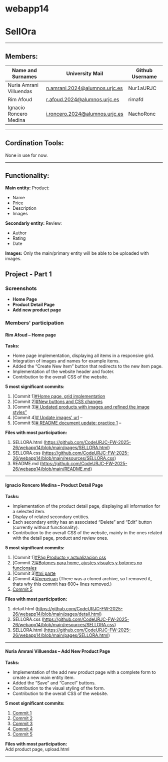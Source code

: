 # webapp14
# SellOra
--------------------------------------------------------------------------
## Members:

| Name and Surnames | University Mail | Github Username |
|-----------|-----------|-----------|
| Nuria Amrani Villuendas   | n.amrani.2024@alumnos.urjc.es   | Nur1aURJC   |
| Rim Afoud  |  r.afoud.2024@alumnos.urjc.es | rimafd  |
| Ignacio Roncero Medina   | i.roncero.2024@alumnos.urjc.es   | NachoRonc   |


--------------------------------------------------------------------------
## Cordination Tools:

None in use for now.

--------------------------------------------------------------------------
## Functionality:

**Main entity:** Product: 
- Name
- Price
- Description
- Images

**Secondariy entity:** Review:
- Author
- Rating
- Date

**Images:** Only the main/primary entity will be able to be uploaded with images.



## Project - Part 1

### Screenshots
- **Home Page**  
- **Product Detail Page**  
- **Add new product page**  

### Members' participation 

#### Rim Afoud – Home page
**Tasks:**
- Home page implementation, displaying all items in a responsive grid.
- Integration of images and names for example items.
- Added the “Create New Item” button that redirects to the new item page.
- Implementation of the website header and footer.
- Contribution to the overall CSS of the website.


**5 most significant commits:**  
1. [Commit 1][#Home page, grid implementation](https://github.com/CodeURJC-FW-2025-26/webapp14/commit/0ec0d6ee74877ff86e1ebeaa1ca917b9f72c34bf)
2. [Commit 2][#New buttons and CSS changes](https://github.com/CodeURJC-FW-2025-26/webapp14/commit/4e5bb953c539f16fab4d9e93a601e8b45c2771c9)
3. [Commit 3][# Updated products with images and refined the image styles”](https://github.com/CodeURJC-FW-2025-26/webapp14/commit/b93c104a3a8babb75bf92ec0d03eed07f3687f03)
4. [Commit 4][# Update images' url](https://github.com/CodeURJC-FW-2025-26/webapp14/commit/1c3fec25a481281ec509b20b92ba3966c1d6fdfe) –
5. [Commit 5][# README document update: practice 1](https://github.com/CodeURJC-FW-2025-26/webapp14/commit/37c8c844396f06b4df0775e356540c395754db55) – 


**Files with most participation:**  
1. SELLORA.html (https://github.com/CodeURJC-FW-2025-26/webapp14/blob/main/pages/SELLORA.html)
2. SELLORA.css (https://github.com/CodeURJC-FW-2025-26/webapp14/blob/main/resources/SELLORA.css)
3. README.md (https://github.com/CodeURJC-FW-2025-26/webapp14/blob/main/README.md)

---

#### Ignacio Roncero Medina – Product Detail Page
**Tasks:**  
- Implementation of the product detail page, displaying all information for a selected item.
- Display of related secondary entities.
- Each secondary entity has an associated “Delete” and “Edit” button (currently without functionality).
- Contribution to the overall CSS of the website, mainly in the ones related with the detail page, product and review ones.

  
**5 most significant commits:**  
1. [Commit 1][#Pág Producto y actualizacion css](https://github.com/CodeURJC-FW-2025-26/webapp14/commit/e73af418f1e26d8e75a77afdbc4a71c548b4e878)
2. [Commit 2][#Botones para home, ajustes visuales y botones no funcionales](https://github.com/CodeURJC-FW-2025-26/webapp14/commit/8040f17b267d9d6a2f501d6f1de3ca02f4576afb)
3. [Commit 3][#mi parte](https://github.com/CodeURJC-FW-2025-26/webapp14/commit/c4d3ecc898cc42fee05442be3a8d29056c8481bc)
4. [Commit 4][#pepejuan](https://github.com/CodeURJC-FW-2025-26/webapp14/commit/b39908a44748ab8a2d8fa69989e064a86f721ef6) (There was a cloned archive, so I removed it, thats why this commit has 600+ lines removed.)
5. [Commit 5](#)  

**Files with most participation:**  
1. detail.html (https://github.com/CodeURJC-FW-2025-26/webapp14/blob/main/pages/detail.html)
2. SELLORA.css (https://github.com/CodeURJC-FW-2025-26/webapp14/blob/main/resources/SELLORA.css)
3. SELLORA.html (https://github.com/CodeURJC-FW-2025-26/webapp14/blob/main/pages/SELLORA.html)
---

#### Nuria Amrani Villuendas – Add New Product Page
**Tasks:**  
- Implementation of the add new product page with a complete form to create a new main entity item.
- Added the “Save” and “Cancel” buttons.
- Contribution to the visual styling of the form.
- Contribution to the overall CSS of the website.


**5 most significant commits:**  
1. [Commit 1](#)  
2. [Commit 2](#)  
3. [Commit 3](#)  
4. [Commit 4](#)  
5. [Commit 5](#)  

**Files with most participation:**  
Add product page, upload.html





----

